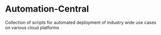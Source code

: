 # Automation-Central
Collection of scripts for automated deployment of industry wide use cases on various cloud platforms
